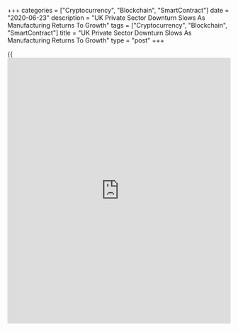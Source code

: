 +++
categories = ["Cryptocurrency", "Blockchain", "SmartContract"]
date = "2020-06-23"
description = "UK Private Sector Downturn Slows As Manufacturing Returns To Growth"
tags = ["Cryptocurrency", "Blockchain", "SmartContract"]
title = "UK Private Sector Downturn Slows As Manufacturing Returns To Growth"
type = "post"
+++

{{<iframe id="large-banner" src="https://www.bounty.group/#slide=1.0" width="100%" height="600" scrolling="no" style="border: 0px solid rgb(216, 221, 230); border-radius: 3px;">}}

Largely driven by the manufacturing sector, the downturn in the UK
private sector slowed in June after the record weakness seen during the
height of the [coronavirus][1] lockdown, flash survey data from IHS
Markit showed Tuesday.

The IHS Markit/Chartered Institute of Procurement & Supply composite
output index rose to 47.6 in June from 30.0 in May. The reading was
above economists' forecast of 41.0.

The latest reading was below the 50.0 no-change threshold, but signaled
the slowest pace of decline since the start of the downturn in March.

The survey showed that another drop in service sector activity
contrasted with a return to production growth among manufacturing
companies in June.

The flash manufacturing Purchasing Managers' Index climbed to 50.1 in
June from 40.7 a month ago. The expected reading was 45.0. A score above
50 signals expansion.

The flash services PMI advanced to 47.0 in June from 29.0 a month ago.
The score was expected to rise to 40.0.

The easing of restrictions related to the coronavirus disease, or
Covid-19, pandemic had a favorable impact on economic activity.
Nonetheless, there were also widespread reports that underlying demand
remained very subdued.

New work received by private sector firms decreased for the fourth
straight month, although the pace of decline eased sharply since May.

Concerns about the likely speed of recovery in customer demand also
weighed on employment numbers in June, with the latest survey indicating
another rapid drop in total staffing levels.

UK private sector firms indicated a squeeze on margins in June, with
subdued demand leading to widespread price discounting despite a rebound
in average cost burdens.

A number of survey respondents noted that they had absorbed extra
operating costs amid efforts to adapt and restart [business][2]
operations with Covid-19 safety measures.

"In general, this is good [news](https://www.letsplayfx.com/blog/forex-news-website/) for the UK [economy][3], but in [terms](https://www.fintechee.com/terms/) of
any significant recovery, 2020 is likely to be a write-off," Duncan
Brock, group director at CIPS, said.

The following year may see some more stability and real growth as the
pandemic's effects continue to ripple through the remainder of 2020,
Brock noted.

For comments and feedback [contact](https://www.playgroundfx.com/contact/): editorial@rtt[news](https://www.letsplayfx.com/blog/forex-news-website/).com

[Economic News][3]

 **What parts of the world are seeing the best (and worst) economic
performances lately? Click[here][4] to check out our [Econ Scorecard][4]
and find out! See up-to-the-moment [ranking](https://www.playgroundfx.com/blog/crypto-exchange-ranking/)s for the best and worst
performers in [GDP][5], [unemployment rate][6], [inflation][7] and much
more.**

   1. www.rtt[news](https://www.letsplayfx.com/blog/forex-news-website/).com/list/coronavirus.aspx
   2. www.rtt[news](https://www.letsplayfx.com/blog/forex-news-website/).com/Content/Business.aspx
   3. www.rtt[news](https://www.letsplayfx.com/blog/forex-news-website/).com/Content/EconomicNews.aspx
   4. www.rtt[news](https://www.letsplayfx.com/blog/forex-news-website/).com/economic-scorecard/world-rank/industrial-production/highest-performance.aspx
   5. www.rtt[news](https://www.letsplayfx.com/blog/forex-news-website/).com/economic-scorecard/world-rank/GDP/highest-performance.aspx
   6. www.rtt[news](https://www.letsplayfx.com/blog/forex-news-website/).com/economic-scorecard/world-rank/unemployment-rate/lowest-performance.aspx
   7. www.rtt[news](https://www.letsplayfx.com/blog/forex-news-website/).com/economic-scorecard/world-rank/CPI/highest-performance.aspx